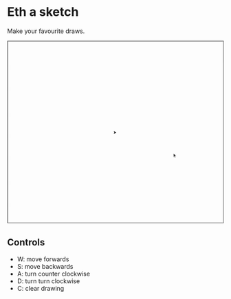# Eth a sketch
Make your favourite draws.

![sketkch](gifs/eth_a_sketch.gif)

## Controls
- W: move forwards
- S: move backwards
- A: turn counter clockwise
- D: turn turn clockwise
- C: clear drawing

